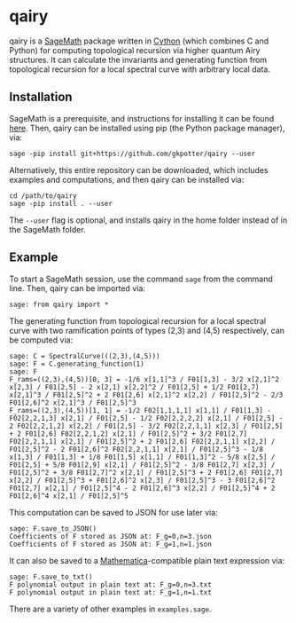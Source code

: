 # qairy
qairy is a [SageMath](https://www.sagemath.org/) package written in [Cython](https://cython.org/) (which combines C and Python) for computing topological recursion via higher quantum Airy structures. It can calculate the invariants and generating function from topological recursion for a local spectral curve with arbitrary local data.

## Installation
SageMath is a prerequisite, and instructions for installing it can be found [here](https://doc.sagemath.org/html/en/installation/). Then, qairy can be installed using pip (the Python package manager), via:
```
sage -pip install git+https://github.com/gkpotter/qairy --user
```
Alternatively, this entire repository can be downloaded, which includes examples and computations, and then qairy can be installed via:
```
cd /path/to/qairy
sage -pip install . --user
```
The `--user` flag is optional, and installs qairy in the home folder instead of in the SageMath folder.
## Example
To start a SageMath session, use the command `sage` from the command line. Then, qairy can be imported via:
```
sage: from qairy import *
```
The generating function from topological recursion for a local spectral curve with two ramification points of types (2,3) and (4,5) respectively, can be computed via:
```  
sage: C = SpectralCurve(((2,3),(4,5)))
sage: F = C.generating_function(1)
sage: F
F_rams=((2,3),(4,5))[0, 3] = -1/6 x[1,1]^3 / F01[1,3] - 3/2 x[2,1]^2 x[2,3] / F01[2,5] - 2 x[2,1] x[2,2]^2 / F01[2,5] + 1/2 F01[2,7] x[2,1]^3 / F01[2,5]^2 + 2 F01[2,6] x[2,1]^2 x[2,2] / F01[2,5]^2 - 2/3 F01[2,6]^2 x[2,1]^3 / F01[2,5]^3
F_rams=((2,3),(4,5))[1, 1] = -1/2 F02[1,1,1,1] x[1,1] / F01[1,3] - F02[2,2,1,3] x[2,1] / F01[2,5] - 1/2 F02[2,2,2,2] x[2,1] / F01[2,5] - 2 F02[2,2,1,2] x[2,2] / F01[2,5] - 3/2 F02[2,2,1,1] x[2,3] / F01[2,5] + 2 F01[2,6] F02[2,2,1,2] x[2,1] / F01[2,5]^2 + 3/2 F01[2,7] F02[2,2,1,1] x[2,1] / F01[2,5]^2 + 2 F01[2,6] F02[2,2,1,1] x[2,2] / F01[2,5]^2 - 2 F01[2,6]^2 F02[2,2,1,1] x[2,1] / F01[2,5]^3 - 1/8 x[1,3] / F01[1,3] + 1/8 F01[1,5] x[1,1] / F01[1,3]^2 - 5/8 x[2,5] / F01[2,5] + 5/8 F01[2,9] x[2,1] / F01[2,5]^2 - 3/8 F01[2,7] x[2,3] / F01[2,5]^2 + 3/8 F01[2,7]^2 x[2,1] / F01[2,5]^3 + 2 F01[2,6] F01[2,7] x[2,2] / F01[2,5]^3 + F01[2,6]^2 x[2,3] / F01[2,5]^3 - 3 F01[2,6]^2 F01[2,7] x[2,1] / F01[2,5]^4 - 2 F01[2,6]^3 x[2,2] / F01[2,5]^4 + 2 F01[2,6]^4 x[2,1] / F01[2,5]^5
```
This computation can be saved to JSON for use later via:
```
sage: F.save_to_JSON()
Coefficients of F stored as JSON at: F_g=0,n=3.json
Coefficients of F stored as JSON at: F_g=1,n=1.json
```
It can also be saved to a [Mathematica](https://www.wolfram.com/mathematica/)-compatible plain text expression via:
```
sage: F.save_to_txt()
F polynomial output in plain text at: F_g=0,n=3.txt
F polynomial output in plain text at: F_g=1,n=1.txt
```
There are a variety of other examples in `examples.sage`.
